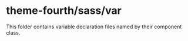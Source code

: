 # theme-fourth/sass/var

This folder contains variable declaration files named by their component class.
